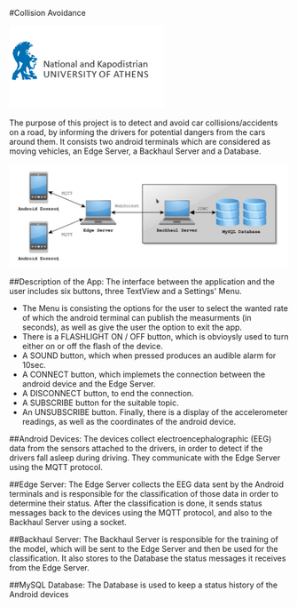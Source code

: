 #Collision Avoidance

![alt text](NKUA.jpg)

The purpose of this project is to detect and avoid car collisions/accidents on a road, by informing the drivers for potential dangers from the cars around them. It consists two android terminals which are considered as moving vehicles, an Edge Server, a Backhaul Server and a Database.

![alt text](network_sructure.png)

##Description of the App:
The interface between the application and the user includes six buttons, three TextView and a Settings' Menu.
+ The Menu is consisting the options for the user to select the wanted rate of which the android terminal can publish the measurments (in seconds), as well as give the user the option to exit the app.
+ There is a FLASHLIGHT ON / OFF button, which is obvioysly used to turn either on or off the flash of the device.
+ A SOUND button, which when pressed produces an audible alarm for 10sec.
+ A CONNECT button, which implemets the connection between the android device and the Edge Server. 
+ A DISCONNECT button, to end the connection.
+ A SUBSCRIBE button for the suitable topic.
+ An UNSUBSCRIBE button.
Finally, there is a display of the accelerometer readings, as well as the coordinates of the android device.

##Android Devices:
The devices collect electroencephalographic (EEG) data from the sensors attached to the drivers, in order to detect if the drivers fall asleep during driving. They communicate with the Edge Server using the MQTT protocol.

##Edge Server:
The Edge Server collects the EEG data sent by the Android terminals and is responsible for the classification of those data in order to determine their status. After the classification is done, it sends status messages back to the devices using the MQTT protocol, and also to the Backhaul Server using a socket.

##Backhaul Server:
The Backhaul Server is responsible for the training of the model, which will be sent to the Edge Server and then be used for the classification. It also stores to the Database the status messages it receives from the Edge Server.

##MySQL Database:
The Database is used to keep a status history of the Android devices
